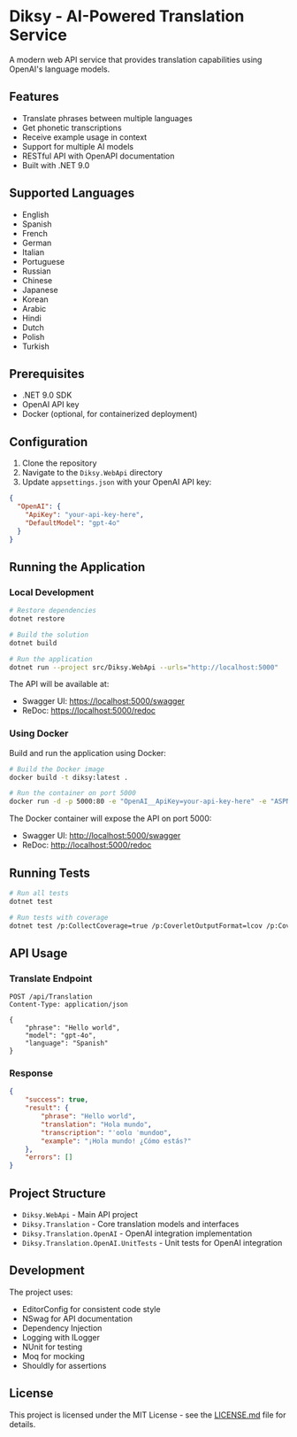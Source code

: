 # Diksy - AI-Powered Translation Service

A modern web API service that provides translation capabilities using OpenAI's language models.

## Features

- Translate phrases between multiple languages
- Get phonetic transcriptions
- Receive example usage in context
- Support for multiple AI models
- RESTful API with OpenAPI documentation
- Built with .NET 9.0

## Supported Languages

- English
- Spanish
- French
- German
- Italian
- Portuguese
- Russian
- Chinese
- Japanese
- Korean
- Arabic
- Hindi
- Dutch
- Polish
- Turkish

## Prerequisites

- .NET 9.0 SDK
- OpenAI API key
- Docker (optional, for containerized deployment)

## Configuration

1. Clone the repository
2. Navigate to the `Diksy.WebApi` directory
3. Update `appsettings.json` with your OpenAI API key:

```json
{
  "OpenAI": {
    "ApiKey": "your-api-key-here",
    "DefaultModel": "gpt-4o"
  }
}
```

## Running the Application

### Local Development

```bash
# Restore dependencies
dotnet restore

# Build the solution
dotnet build

# Run the application
dotnet run --project src/Diksy.WebApi --urls="http://localhost:5000"
```

The API will be available at:

- Swagger UI: <https://localhost:5000/swagger>
- ReDoc: <https://localhost:5000/redoc>

### Using Docker

Build and run the application using Docker:

```bash
# Build the Docker image
docker build -t diksy:latest .

# Run the container on port 5000
docker run -d -p 5000:80 -e "OpenAI__ApiKey=your-api-key-here" -e "ASPNETCORE_ENVIRONMENT=Development" --name diksy-api diksy:latest
```

The Docker container will expose the API on port 5000:

- Swagger UI: <http://localhost:5000/swagger>
- ReDoc: <http://localhost:5000/redoc>

## Running Tests

```bash
# Run all tests
dotnet test

# Run tests with coverage
dotnet test /p:CollectCoverage=true /p:CoverletOutputFormat=lcov /p:CoverletOutput=./lcov.info
```

## API Usage

### Translate Endpoint

```http
POST /api/Translation
Content-Type: application/json

{
    "phrase": "Hello world",
    "model": "gpt-4o",
    "language": "Spanish"
}
```

### Response

```json
{
    "success": true,
    "result": {
        "phrase": "Hello world",
        "translation": "Hola mundo",
        "transcription": "ˈoʊlɑ ˈmundoʊ",
        "example": "¡Hola mundo! ¿Cómo estás?"
    },
    "errors": []
}
```

## Project Structure

- `Diksy.WebApi` - Main API project
- `Diksy.Translation` - Core translation models and interfaces
- `Diksy.Translation.OpenAI` - OpenAI integration implementation
- `Diksy.Translation.OpenAI.UnitTests` - Unit tests for OpenAI integration

## Development

The project uses:

- EditorConfig for consistent code style
- NSwag for API documentation
- Dependency Injection
- Logging with ILogger
- NUnit for testing
- Moq for mocking
- Shouldly for assertions

## License

This project is licensed under the MIT License - see the [LICENSE.md](LICENSE.md) file for details.
